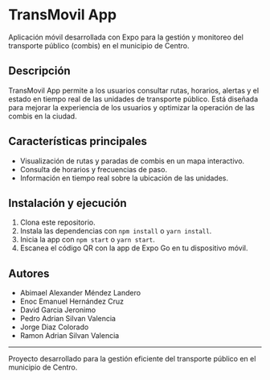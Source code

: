 # TransMovil App

Aplicación móvil desarrollada con Expo para la gestión y monitoreo del transporte público (combis) en el municipio de Centro.

## Descripción

TransMovil App permite a los usuarios consultar rutas, horarios, alertas y el estado en tiempo real de las unidades de transporte público. Está diseñada para mejorar la experiencia de los usuarios y optimizar la operación de las combis en la ciudad.

## Características principales

- Visualización de rutas y paradas de combis en un mapa interactivo.
- Consulta de horarios y frecuencias de paso.
- Información en tiempo real sobre la ubicación de las unidades.

## Instalación y ejecución

1. Clona este repositorio.
2. Instala las dependencias con `npm install` o `yarn install`.
3. Inicia la app con `npm start` o `yarn start`.
4. Escanea el código QR con la app de Expo Go en tu dispositivo móvil.

## Autores

- Abimael Alexander Méndez Landero
- Enoc Emanuel Hernández Cruz
- David Garcia Jeronimo
- Pedro Adrian Silvan Valencia
- Jorge Diaz Colorado
- Ramon Adrian Silvan Valencia

---

Proyecto desarrollado para la gestión eficiente del transporte público en el municipio de Centro.

